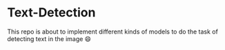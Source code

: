 # Text-Detection
This repo is about to implement different kinds of models to do the task of detecting text in the image :smile:
